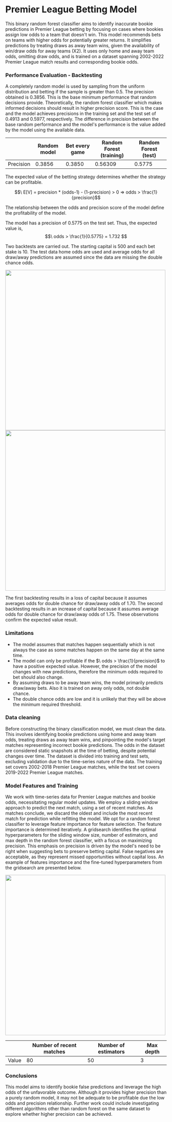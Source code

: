 # Premier League Betting Model

This binary random forest classifier aims to identify inaccurate bookie predictions in Premier League betting by focusing on cases where bookies assign low odds to a team that doesn't win. This model recommends bets on teams with higher odds for potentially greater returns. It simplifies predictions by treating draws as away team wins, given the availability of win/draw odds for away teams (X2). It uses only home and away team odds, omitting draw odds, and is trained on a dataset spanning 2002-2022 Premier League match results and corresponding bookie odds.

### Performance Evaluation - Backtesting

 A completely random model is used by sampling from the uniform distribution and betting if the sample is greater than 0.5. The precision obtained is 0.3856. This is the base minimum performance that random decisions provide. Theoretically, the random forest classifier which makes informed decisions should result in higher precision score. This is the case and the model achieves precisions in the training set and the test set of 0.4913 and 0.5977, respectively. The difference in precision between the base random performance and the model's performance is the value added by the model using the available data. 

 

|           | Random model | Bet every game   | Random Forest (training) | Random Forest (test) |
| --------- | -------------| ---------------- | -------------------------| -------------------- |
| Precision | 0.3856       | 0.3850           |  0.56309                 | 0.5775               |


The expected value of the betting strategy determines whether the strategy can be profitable.

$$\ E[V] = precision * (odds-1) - (1-precision) > 0 => odds > \frac{1}{precision}$$

The relationship between the odds and precision score of the model define the profitability of the model.

The model has a precision of 0.5775 on the test set. Thus, the expected value is,
$$\ odds > \frac{1}{0.5775} = 1.732 $$

Two backtests are carried out. The starting capital is 500 and each bet stake is 10. The test data home odds are used and average odds for all draw/away predictions are assumed since the data are missing the double chance odds.

<img src="https://github.com/alexkarakozis/Premier-League-Betting-Model/assets/69156399/82e605ea-184b-490a-9c54-f130d8622f12" width=500/>

<img src="https://github.com/alexkarakozis/Premier-League-Betting-Model/assets/69156399/c29121ff-777e-4723-b80b-7e20cad355e9" width=500/>

The first backtesting results in a loss of capital because it assumes averages odds for double chance for draw/away odds of 1.70. 
The second backtesting results in an increase of capital because it assumes average odds for double chance for draw/away odds of 1.75.
These observations confirm the expected value result.

### Limitations
- The model assumes that matches happen sequentially which is not always the case as some matches happen on the same day at the same time.
- The model can only be profitable if the $\ odds > \frac{1}{precision}$ to have a positive expected value. However, the precision of the model changes with new predictions, therefore the minimum odds required to bet should also change.
- By assuming draws to be away team wins, the model primarily predicts draw/away bets. Also it is trained on away only odds, not double chance.
- The double chance odds are low and it is unlikely that they will be above the minimum required threshold.

### Data cleaning

Before constructing the binary classification model, we must clean the data. This involves identifying bookie predictions using home and away team odds, treating draws as away team wins, and pinpointing the model's target matches representing incorrect bookie predictions. The odds in the dataset are considered static snapshots at the time of betting, despite potential changes over time. The dataset is divided into training and test sets, excluding validation due to the time-series nature of the data. The training set covers 2002-2018 Premier League matches, while the test set covers 2019-2022 Premier League matches.

### Model Features and Training
We work with time-series data for Premier League matches and bookie odds, necessitating regular model updates. We employ a sliding window approach to predict the next match, using a set of recent matches. As matches conclude, we discard the oldest and include the most recent match for prediction while refitting the model. We opt for a random forest classifier to leverage feature importance for feature selection. The feature importance is determined iteratively. A gridsearch identifies the optimal hyperparameters for the sliding window size, number of estimators, and max depth in the random forest classifier, with a focus on maximizing precision. This emphasis on precision is driven by the model's need to be right when suggesting bets to preserve betting capital. False negatives are acceptable, as they represent missed opportunities without capital loss. An example of features importance and the fine-tuned hyperparameters from the gridsearch are presented below.

<img src="https://github.com/alexkarakozis/Premier-League-Betting-Model/assets/69156399/0af7fafc-a88f-4ec8-902a-41a64a175cd3" width=500/>

|           | Number of recent matches | Number of estimators | Max depth                | 
| --------- | -------------------------| ---------------------| -------------------------| 
| Value     | 80                       | 50                   |  3                       |





### Conclusions
This model aims to identify bookie false predictions and leverage the high odds of the unfavorable outcome. Although it provides higher precision than a purely random model, it may not be adequate to be profitable due the low odds and precision relationship. Further work could include investigating different algorithms other than random forest on the same dataset to explore whether higher precision can be achieved. 


